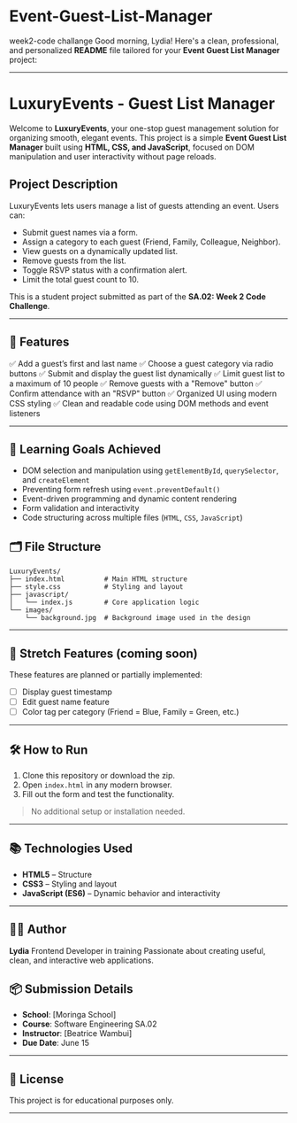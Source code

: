 # Event-Guest-List-Manager
week2-code challange
Good morning, Lydia! Here's a clean, professional, and personalized **README** file tailored for your **Event Guest List Manager** project:

---

#  LuxuryEvents - Guest List Manager

Welcome to **LuxuryEvents**, your one-stop guest management solution for organizing smooth, elegant events. This project is a simple **Event Guest List Manager** built using **HTML, CSS, and JavaScript**, focused on DOM manipulation and user interactivity without page reloads.

##  Project Description

LuxuryEvents lets users manage a list of guests attending an event. Users can:

* Submit guest names via a form.
* Assign a category to each guest (Friend, Family, Colleague, Neighbor).
* View guests on a dynamically updated list.
* Remove guests from the list.
* Toggle RSVP status with a confirmation alert.
* Limit the total guest count to 10.

This is a student project submitted as part of the **SA.02: Week 2 Code Challenge**.

---

## 🚀 Features

✅ Add a guest’s first and last name
✅ Choose a guest category via radio buttons
✅ Submit and display the guest list dynamically
✅ Limit guest list to a maximum of 10 people
✅ Remove guests with a "Remove" button
✅ Confirm attendance with an "RSVP" button
✅ Organized UI using modern CSS styling
✅ Clean and readable code using DOM methods and event listeners

---

## 🧠 Learning Goals Achieved

* DOM selection and manipulation using `getElementById`, `querySelector`, and `createElement`
* Preventing form refresh using `event.preventDefault()`
* Event-driven programming and dynamic content rendering
* Form validation and interactivity
* Code structuring across multiple files (`HTML`, `CSS`, `JavaScript`)



## 🗂️ File Structure

```
LuxuryEvents/
├── index.html          # Main HTML structure
├── style.css           # Styling and layout
├── javascript/
│   └── index.js        # Core application logic
└── images/
    └── background.jpg  # Background image used in the design
```

---

## 🧩 Stretch Features (coming soon)

These features are planned or partially implemented:

* [ ] Display guest timestamp
* [ ] Edit guest name feature
* [ ] Color tag per category (Friend = Blue, Family = Green, etc.)

---

## 🛠️ How to Run

1. Clone this repository or download the zip.
2. Open `index.html` in any modern browser.
3. Fill out the form and test the functionality.

> No additional setup or installation needed.

---

## 📚 Technologies Used

* **HTML5** – Structure
* **CSS3** – Styling and layout
* **JavaScript (ES6)** – Dynamic behavior and interactivity

---

## 👩‍💻 Author

**Lydia**
Frontend Developer in training
Passionate about creating useful, clean, and interactive web applications.



## 📦 Submission Details

* **School**: \[Moringa School]
* **Course**: Software Engineering SA.02
* **Instructor**: \[Beatrice Wambui]
* **Due Date**: June 15

---

## 📝 License

This project is for educational purposes only.

---


